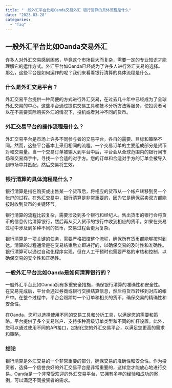 ```yaml
---
title: "一般外汇平台比如Oanda交易外汇 银行清算的具体流程是什么"
date: "2023-03-28"
categories: 
  - "faq"
---
```


## 一般外汇平台比如Oanda交易外汇

许多人对外汇交易感到困惑，毕竟这个市场巨大而复杂，需要一定的专业知识才能理解它的运作方式。外汇平台如Oanda已经成为了许多人进行外汇交易的选择。那么，这些平台是如何运作的呢？我们来看看银行清算的具体流程是什么。

### 什么是外汇交易平台？

外汇交易平台提供一种简便的方式进行外汇交易，在过去几十年中已经成为了全球外汇交易的中心。这些平台通过提供交易工具和技术分析方法等服务，使投资者可以在不需要实际购买外汇的情况下，投机或者对冲不同的货币。

### 外汇交易平台的操作流程是什么？

外汇交易平台是市场上许多不同参与者的交易平台，各自的需要、目标和策略不同。然而，这些平台基本上采用相同的流程。一个交易订单的主要组成部分是货币对和交易量。当一个交易订单被输入到平台中后，平台会从全球范围内的银行间市场和交易商手中，寻找一个合适的对手方。您的订单和合适对手方的订单会被导入到市场中并匹配，然后交易将生效。

### 银行清算的具体流程是什么？

银行清算是指在购买或出售某一个货币后，将相应的货币从一个帐户转移到另一个帐户的过程。在外汇交易中，银行清算是非常重要的，因为它是确保买卖双方都能按时收到货币的关键环节。

银行清算的流程比较复杂，需要涉及到多个银行和经纪人。售出货币的银行会将货币的信息传给清算银行，然后再从买入货币的银行中收到相应的货币。如果在交易过程中涉及到多种不同的货币，交易过程会更为复杂。

银行清算是一项关键的任务，需要严格把控整个流程，确保所有货币都能够按时到达。清算的过程通常是在交易结束后立即进行的，以确保交易的及时性和准确性。银行清算可以通过自动化程序实现，但在人工干预时也需要严格的审核和控制，以确保交易的安全性和正确性。

### 一般外汇平台比如Oanda是如何清算银行的？

一般外汇平台比如Oanda拥有多重安全措施，确保银行清算的准确性和安全性。在交易完成后，平台会通过券商或银行交换结算信息，然后将货币转移到对应的帐户中。在整个过程中，平台会跟踪每一个订单和相关的货币，确保交易的精确性和安全性。

在Oanda，您可以选择使用不同的交易工具和分析工具，以满足您的需要和策略。平台提供了多个交易账户、支持多种高级订单类型和不同的杠杆设置。此外，您可以通过使用不同的API接口，定制化您的外汇交易平台，以满足您更高的需求和策略。

### 结论

银行清算是外汇交易的一个非常重要的部分，确保交易的准确性和安全性。作为投资者，选择一个信誉良好的外汇交易平台是非常重要的，这样您才能放心地进行交易。Oanda是一个非常受欢迎的外汇交易平台，它拥有多年的经验和成功的案例，可以满足不同投资者的需求。
